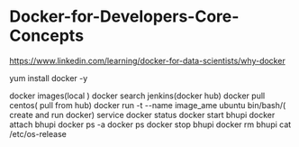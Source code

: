 # Docker-for-Developers-Core-Concepts
https://www.linkedin.com/learning/docker-for-data-scientists/why-docker</br>


yum install docker -y

docker images(local )
docker search jenkins(docker hub)
docker pull centos( pull from hub)
docker run -t --name image_ame ubuntu bin/bash/( create and run docker)
service docker status
docker start bhupi
docker attach bhupi
docker ps -a
docker ps
docker stop bhupi
docker rm bhupi 
cat /etc/os-release